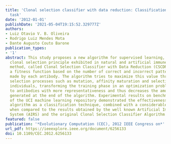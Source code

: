 ```yaml
---
title: 'Clonal selection classifier with data reduction: Classification as an optimization
  task'
date: '2012-01-01'
publishDate: '2021-05-04T19:15:52.329777Z'
authors:
- Luiz Otavio V. B. Oliveira
- Rodrigo Luiz Mendes Mota
- Dante Augusto Couto Barone
publication_types:
- '1'
abstract: This study proposes a new algorithm for supervised learning, based on the
  clonal selection principle exhibited in natural and artificial immune systems. The
  method, called Clonal Selection Classifier with Data Reduction (CSCDR), utilizes
  a fitness function based on the number of correct and incorrect pattern classifications
  made by each antibody. The algorithm tries to maximize this value through clonal
  selection processes such as mutation, affinity maturation and selection of the best
  individuals, transforming the training phase in an optimization problem. This leads
  to antibodies with more representativeness and thus decreases the amount of prototypes
  generated at the end of the algorithm. Experimental results on benchmark datasets
  of the UCI machine learning repository demonstrated the effectiveness of the CSCDR
  algorithm as a classification technique, combined with a considerable data reduction
  when compared to the results obtained by the well known Artificial Immune Recognition
  System (AIRS) and the original Clonal Selection Classifier Algorithm (CSCA).
featured: false
publication: '*Evolutionary Computation (CEC), 2012 IEEE Congress on*'
url_pdf: https://ieeexplore.ieee.org/document/6256133
doi: 10.1109/CEC.2012.6256133
---
```


